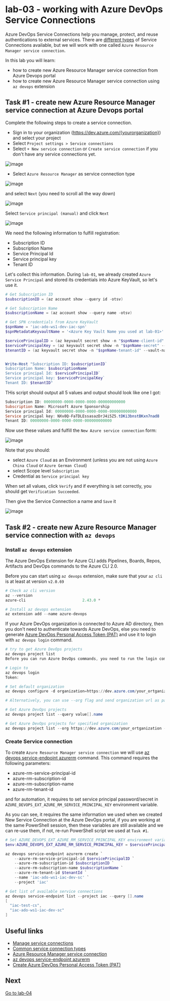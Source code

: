# lab-03 - working with Azure DevOps Service Connections

Azure DevOps Service Connections help you manage, protect, and reuse authentications to external services. There are [different types](https://learn.microsoft.com/en-us/azure/devops/pipelines/library/service-endpoints?WT.mc_id=AZ-MVP-5003837&view=azure-devops&tabs=yaml#common-service-connection-types) of Service Connections available, but we will work with one called `Azure Resource Manager service connection`. 

In this lab you will learn:

* how to create new Azure Resource Manager service connection from Azure Devops portal
* how to create new Azure Resource Manager service connection using `az devops` extension


## Task #1 - create new Azure Resource Manager service connection at Azure Devops portal

Complete the following steps to create a service connection.

* Sign in to your organization (https://dev.azure.com/{yourorganization}) and select your project
* Select `Project settings > Service connections`
* Select  `+ New service connection` or `Create service connection` if you don't have any service connections yet. 

![image](images/task1-1.jpg)

* Select `Azure Resource Manager` as service connection type 

![image](images/task1-2.jpg)

and select `Next` (you need to scroll all the way down)

![image](images/task1-3.jpg)

Select `Service principal (manual)` and click `Next`

![image](images/task1-4.jpg)

We need the following information to fulfill registration:

* Subscription ID
* Subscription Name
* Service Principal Id
* Service principal key
* Tenant ID

Let's collect this information. During `lab-01`, we already created `Azure Service Principal` and stored its credentials into Azure KeyVault, so let's use it.  

```powershell
# Get Subscription ID
$subscriptionID = (az account show --query id -otsv)

# Get Subscription Name
$subscriptionName = (az account show --query name -otsv)

# Get SPN credentials from Azure KeyVault
$spnName = 'iac-ado-ws1-dev-iac-spn'
$spnMetadataKeyvaultName = '<Azure Key Vault Name you used at lab-01>'

$servicePrincipalID = (az keyvault secret show -n "$spnName-client-id" --vault-name $spnMetadataKeyvaultName --query value -otsv)
$servicePrincipalKey = (az keyvault secret show -n "$spnName-secret" --vault-name $spnMetadataKeyvaultName --query value -otsv)
$tenantID = (az keyvault secret show -n "$spnName-tenant-id" --vault-name $spnMetadataKeyvaultName --query value -otsv)


Write-Host "Subscription ID: $subscriptionID`
Subscription Name: $subscriptionName`
Service principal Id: $servicePrincipalID`
Service principal key: $servicePrincipalKey` 
Tenant ID: $tenantID"
```

THis script should output all 5 values and output should look like one I got:

```powershell
Subscription ID: 00000000-0000-0000-0000-000000000000
Subscription Name: Microsoft Azure Sponsorship
Service principal Id: 00000000-0000-0000-0000-000000000000
Service principal key: NXv8Q~FaTDLEssasazDrJ4i5Z5.tDKi3bnstBKxn7nad8
Tenant ID: 00000000-0000-0000-0000-000000000000
```

Now use these values and fulfill the `New Azure service connection` form:

![image](images/task1-5.jpg)

Note that you should: 
* select `Azure Cloud` as an Environment (unless you are not using `Azure China Cloud` or `Azure German Cloud`)
* select Scope level `Subscription`
* Credential as `Service principal key`

When set all values, click `Verify` and if everything is set correctly, you should get `Verification Succeeded`.

Then give the Service Connection a name and `Save` it

![image](images/task1-6.jpg)


## Task #2 - create new Azure Resource Manager service connection with `az devops`

### Install `az devops` extension 

The Azure DevOps Extension for Azure CLI adds Pipelines, Boards, Repos, Artifacts and DevOps commands to the Azure CLI 2.0.

Before you can start using `az devops` extension, make sure that your `az cli` is at least at version `v2.0.69`

```powershell
# Check az cli version
az --version
azure-cli                         2.43.0 *

# Install az devops extension
az extension add --name azure-devops
```

If your Azure DevOps organization is connected to Azure AD directory, then you don't need to authenticate towards Azure DevOps, else you need to generate [Azure DevOps Personal Access Token (PAT)](https://learn.microsoft.com/en-gb/azure/devops/organizations/accounts/use-personal-access-tokens-to-authenticate?view=azure-devops&tabs=Windows#create-a-pat) and use it to login with `az devops login` command.

```powershell
# try to get Azure DevOps projects
az devops project list
Before you can run Azure DevOps commands, you need to run the login command(az login if using AAD/MSA identity else az devops login if using PAT token) to setup credentials.  Please see https://aka.ms/azure-devops-cli-auth for more information.

# Login to 
az devops login
Token:

# Set default organization
az devops configure -d organization=https://dev.azure.com/your_ortganization

# Alternatively, you can use --org flag and send organization url as part of request

# Get Azure DevOps projects
az devops project list --query value[].name

# Get Azure DevOps projects for specified organization
az devops project list --org https://dev.azure.com/your_ortganization --query value[].name
```

###  Create Service connection

To create `Azure Resource Manager service connection` we will use [az devops service-endpoint azurerm](https://learn.microsoft.com/en-us/cli/azure/devops/service-endpoint/azurerm?WT.mc_id=AZ-MVP-5003837&view=azure-cli-latest) command. This command requires the following parameters:

* azure-rm-service-principal-id
* azure-rm-subscription-id
* azure-rm-subscription-name
* azure-rm-tenant-id

and for automation, it requires to set service principal password/secret in `AZURE_DEVOPS_EXT_AZURE_RM_SERVICE_PRINCIPAL_KEY` environment variable. 

As you can see, it requires the same information we used when we created New Service Connection at the Azure DevOps portal, if you are working at the same PowerShell session, then these variables are still available and we can re-use them, if not, re-run PowerShell script we used at `Task #1`.


```powershell
# Set AZURE_DEVOPS_EXT_AZURE_RM_SERVICE_PRINCIPAL_KEY environment variable
$env:AZURE_DEVOPS_EXT_AZURE_RM_SERVICE_PRINCIPAL_KEY = $servicePrincipalKey

az devops service-endpoint azurerm create `
    --azure-rm-service-principal-id $servicePrincipalID `
    --azure-rm-subscription-id $subscriptionID `
    --azure-rm-subscription-name $subscriptionName `
    --azure-rm-tenant-id $tenantId `
    --name 'iac-ado-ws1-iac-dev-sc' `
    --project 'iac' 

# Get list of available service connections
az devops service-endpoint list --project iac --query [].name
[
  "iac-test-cs",
  "iac-ado-ws1-iac-dev-sc"
]
```

## Useful links

* [Manage service connections](https://learn.microsoft.com/en-us/azure/devops/pipelines/library/service-endpoints?WT.mc_id=AZ-MVP-5003837&view=azure-devops&tabs=yaml)
* [Common service connection types](https://learn.microsoft.com/en-us/azure/devops/pipelines/library/service-endpoints?WT.mc_id=AZ-MVP-5003837&view=azure-devops&tabs=yaml#common-service-connection-types)
* [Azure Resource Manager service connection](https://learn.microsoft.com/en-us/azure/devops/pipelines/library/service-endpoints?WT.mc_id=AZ-MVP-5003837&view=azure-devops&tabs=yaml#azure-resource-manager-service-connection)
* [az devops service-endpoint azurerm](https://learn.microsoft.com/en-us/cli/azure/devops/service-endpoint/azurerm?WT.mc_id=AZ-MVP-5003837&view=azure-cli-latest)
* [Create Azure DevOps Personal Access Token (PAT)](https://learn.microsoft.com/en-gb/azure/devops/organizations/accounts/use-personal-access-tokens-to-authenticate?view=azure-devops&tabs=Windows#create-a-pat)

## Next
[Go to lab-04](../lab-04/readme.md)
